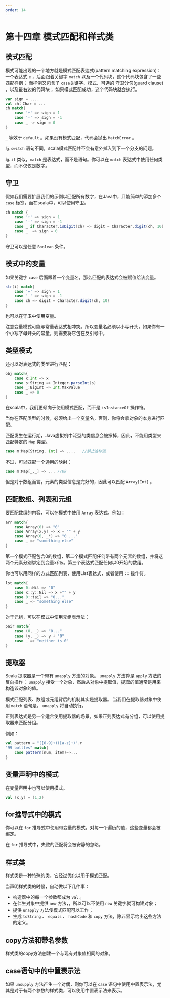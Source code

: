 ```yaml
---
order: 14
---
```


# 第十四章 模式匹配和样式类

## 模式匹配

模式可能出现的一个地方就是模式匹配表达式(pattern matching expression)： 一个表达式 `e` ，后面跟着关键字 `match` 以及一个代码块，这个代码块包含了一些匹配样例； 而样例又包含了 `case`关键字、模式、可选的 守卫分句(guard clause) ，以及最右边的代码块； 如果模式匹配成功，这个代码块就会执行。

```scala
var sign = ....
val ch：Char = ...
ch match{
    case '+' => sign = 1
    case '-' => sign = -1
    case _ -> sign = 0
}
```

`_` 等效于 `default` 。如果没有模式匹配，代码会抛出 `MatchError` 。

与 `switch` 语句不同，scala模式匹配并不会有意外掉入到下一个分支的问题。

与 `if` 类似，`match` 是表达式，而不是语句。你可以在 `match` 表达式中使用任何类型，而不仅仅是数字。

## 守卫

假如我们需要扩展我们的示例以匹配所有数字，在Java中，只能简单的添加多个 `case` 标签，而在scala中，可以使用守卫。

```scala
ch match {
    case '+' => sign = 1
    case '-' => sign = -1
    case _ if Character.isDigit(ch) => digit = Character.digit(ch, 10)
    case _  => sign = 0
}
```

守卫可以是任意 `Boolean` 条件。

## 模式中的变量

如果关键字 `case` 后面跟着一个变量名，那么匹配的表达式会被赋值给该变量。

```scala
str(i) match{
    case '+' => sign = 1
    case '-' => sign = -1
    case ch => digit = Character.digit(ch, 10)
}
```

也可以在守卫中使用变量。

注意变量模式可能与常量表达式相冲突。所以变量名必须以小写开头，如果你有一个小写字母开头的常量，则需要将它包在反引号中。

## 类型模式

还可以对表达式的类型进行匹配：

```scala
obj match{
    case x:Int => x
    case s:String => Integer.parseInt(s)
    case _:BigInt => Int.MaxValue
    case _ => 0
}
```

在scala中，我们更倾向于使用模式匹配，而不是 `isInstanceOf` 操作符。

当你在匹配类型的时候，必须给出一个变量名，否则，你将会拿对象的本身进行匹配。

匹配发生在运行期，Java虚拟机中泛型的类信息会被擦掉，因此，不能用类型来匹配特定的 `Map` 类型。

```scala
case m:Map[String, Int] => ....   //禁止这样做
```

不过，可以匹配一个通用的映射：

```scala
case m:Map[_,_] => ... //Ok
```

但是对于数组而言，元素的类型信息是完好的，因此可以匹配 `Array[Int]` 。

## 匹配数组、列表和元组

要匹配数组的内容，可以在模式中使用 `Array` 表达式，例如：

```scala
arr match{
    case Array(0) => "0"
    case Array(x,y) => x + "" + y
    case Array(0, _*) => "0 ..."
    case _ => "something else"
}
```

第一个模式匹配包含0的数组，第二个模式匹配任何带有两个元素的数组，并将这两个元素分别绑定到变量x和y。第三个表达式匹配任何以0开始的数组。

你也可以用同样的方式匹配列表，使用List表达式，或者使用 `::` 操作符。

```scala
lst match{
    case 0::Nil => "0"
    case x::y::Nil => x +"" + y
    case 0::tail => "0..."
    case _ => "something else"
}
```

对于元组，可以在模式中使用元组表示法：

```scala
pair match{
    case (0, _) => "0..."
    case (y, _) => y + "0"
    case _ => "neither is 0"
}
```

## 提取器

Scala 提取器是一个带有 `unapply` 方法的对象。 `unapply` 方法算是 `apply` 方法的反向操作： `unapply` 接受一个对象，然后从对象中提取值，提取的值通常是用来构造该对象的值。

模式匹配列表、数组或元组背后的机制其实是提取器。 当我们在提取器对象中使用 `match` 语句是， `unapply` 将自动执行。

正则表达式是另一个适合使用提取器的场景，如果正则表达式有分组，可以使用提取器来匹配分组。

例如：

```scala
val pattern = "([0-9]+)([a-z]+)".r
"99 bottles" match{
    case pattern(num, item)=>...
}
```

## 变量声明中的模式

在变量声明中也可以使用模式。

```scala
val (x,y) = (1,2)
```

## for推导式中的模式

你可以在 `for` 推导式中使用带变量的模式，对每一个遍历的值，这些变量都会被绑定。

在 `for` 推导式中，失败的匹配将会被安静的忽略。

## 样式类

样式类是一种特殊的类，它经过优化以用于模式匹配。

当声明样式类的时候，自动做以下几件事：

- 构造器中的每一个参数都成为 `val` 。
- 在伴生对象中提供 `new` 方法，，所以可以不使用 `new` 关键字就可构建对象；
- 提供 `unapply` 方法使模式匹配可以工作；
- 生成 `toString` 、 `equals` 、 `hashCode` 和 `copy` 方法，除非显示给出这些方法的定义。

## copy方法和带名参数

样式类的copy方法创建一个与现有对象值相同的对象。

## case语句中的中置表示法

如果 `unsupply` 方法产生一个对偶，则你可以在 `case` 语句中使用中置表示法，尤其是对于有两个参数的样式类，可以使用中置表示法来表示。